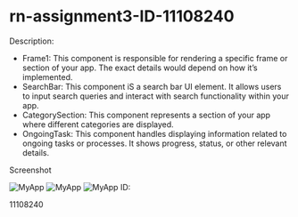 # rn-assignment3-ID-11108240

Description:

- Frame1: This component is responsible for rendering a specific frame or section of your app. The exact details would depend on how it’s implemented.
- SearchBar: This component iS a search bar UI element. It allows users to input search queries and interact with search functionality within your app.
- CategorySection: This component represents a section of your app where different categories are displayed.
- OngoingTask: This component handles displaying information related to ongoing tasks or processes. It shows progress, status, or other relevant details.


Screenshot


![MyApp](./Screenshot_1)
![MyApp](./Screenshot_2)
![MyApp](./Screenshot_3)
ID:

11108240
